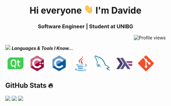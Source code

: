 <h1 align="center">Hi everyone <img src="https://raw.githubusercontent.com/ABSphreak/ABSphreak/master/gifs/Hi.gif" width="30px"> I'm Davide </h1>
<h3 align="center">Software Engineer | Student at UNIBG </h3>
<img src="https://gpvc.arturio.dev/DavideSalvetti" alt="Profile views" align='right'/>
<br/>

<img src="https://media.giphy.com/media/ObNTw8Uzwy6KQ/giphy.gif" width="30px">&nbsp;***Languages & Tools I Know...***
<p align="left">
  <code> <img height="50" src="https://raw.githubusercontent.com/devicons/devicon/master/icons/qt/qt-original.svg"> </code>
  <code> <img height="50" src="https://raw.githubusercontent.com/devicons/devicon/master/icons/cplusplus/cplusplus-original.svg"> </code>
  <code> <img height="50" src="https://raw.githubusercontent.com/devicons/devicon/master/icons/c/c-original.svg"> </code>
  <code> <img height="50" src="https://raw.githubusercontent.com/devicons/devicon/master/icons/java/java-original.svg"> </code>
  <code> <img height="50" src="https://raw.githubusercontent.com/devicons/devicon/master/icons/mysql/mysql-original.svg"> </code>
  <code> <img height="50" src="https://raw.githubusercontent.com/devicons/devicon/master/icons/haskell/haskell-original.svg"> </code>
  <code> <img height="50" src="https://raw.githubusercontent.com/devicons/devicon/master/icons/git/git-original.svg"> </code>
</p>


## GitHub Stats 🔥
<img align="center" src="https://github-readme-stats.vercel.app/api/top-langs/?username=DavideSalvetti&theme=dark" width="300">
<img align="center" src="https://github-readme-streak-stats.herokuapp.com?user=DavideSalvetti&theme=dark&date_format=j%20M%5B%20Y%5D" width="600">
<img align="center" src="https://github-readme-stats.vercel.app/api?username=DavideSalvetti&theme=dark" width="600">


